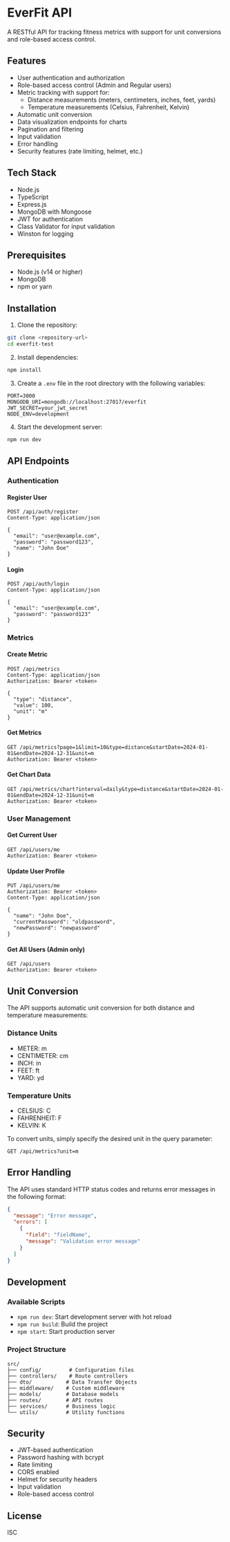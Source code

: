# EverFit API

A RESTful API for tracking fitness metrics with support for unit conversions and role-based access control.

## Features

- User authentication and authorization
- Role-based access control (Admin and Regular users)
- Metric tracking with support for:
  - Distance measurements (meters, centimeters, inches, feet, yards)
  - Temperature measurements (Celsius, Fahrenheit, Kelvin)
- Automatic unit conversion
- Data visualization endpoints for charts
- Pagination and filtering
- Input validation
- Error handling
- Security features (rate limiting, helmet, etc.)

## Tech Stack

- Node.js
- TypeScript
- Express.js
- MongoDB with Mongoose
- JWT for authentication
- Class Validator for input validation
- Winston for logging

## Prerequisites

- Node.js (v14 or higher)
- MongoDB
- npm or yarn

## Installation

1. Clone the repository:
```bash
git clone <repository-url>
cd everfit-test
```

2. Install dependencies:
```bash
npm install
```

3. Create a `.env` file in the root directory with the following variables:
```env
PORT=3000
MONGODB_URI=mongodb://localhost:27017/everfit
JWT_SECRET=your_jwt_secret
NODE_ENV=development
```

4. Start the development server:
```bash
npm run dev
```

## API Endpoints

### Authentication

#### Register User
```http
POST /api/auth/register
Content-Type: application/json

{
  "email": "user@example.com",
  "password": "password123",
  "name": "John Doe"
}
```

#### Login
```http
POST /api/auth/login
Content-Type: application/json

{
  "email": "user@example.com",
  "password": "password123"
}
```

### Metrics

#### Create Metric
```http
POST /api/metrics
Content-Type: application/json
Authorization: Bearer <token>

{
  "type": "distance",
  "value": 100,
  "unit": "m"
}
```

#### Get Metrics
```http
GET /api/metrics?page=1&limit=10&type=distance&startDate=2024-01-01&endDate=2024-12-31&unit=m
Authorization: Bearer <token>
```

#### Get Chart Data
```http
GET /api/metrics/chart?interval=daily&type=distance&startDate=2024-01-01&endDate=2024-12-31&unit=m
Authorization: Bearer <token>
```

### User Management

#### Get Current User
```http
GET /api/users/me
Authorization: Bearer <token>
```

#### Update User Profile
```http
PUT /api/users/me
Authorization: Bearer <token>
Content-Type: application/json

{
  "name": "John Doe",
  "currentPassword": "oldpassword",
  "newPassword": "newpassword"
}
```

#### Get All Users (Admin only)
```http
GET /api/users
Authorization: Bearer <token>
```

## Unit Conversion

The API supports automatic unit conversion for both distance and temperature measurements:

### Distance Units
- METER: m
- CENTIMETER: cm
- INCH: in
- FEET: ft
- YARD: yd

### Temperature Units
- CELSIUS: C
- FAHRENHEIT: F
- KELVIN: K

To convert units, simply specify the desired unit in the query parameter:
```http
GET /api/metrics?unit=m
```

## Error Handling

The API uses standard HTTP status codes and returns error messages in the following format:
```json
{
  "message": "Error message",
  "errors": [
    {
      "field": "fieldName",
      "message": "Validation error message"
    }
  ]
}
```

## Development

### Available Scripts

- `npm run dev`: Start development server with hot reload
- `npm run build`: Build the project
- `npm start`: Start production server

### Project Structure

```
src/
├── config/         # Configuration files
├── controllers/    # Route controllers
├── dto/           # Data Transfer Objects
├── middleware/    # Custom middleware
├── models/        # Database models
├── routes/        # API routes
├── services/      # Business logic
└── utils/         # Utility functions
```

## Security

- JWT-based authentication
- Password hashing with bcrypt
- Rate limiting
- CORS enabled
- Helmet for security headers
- Input validation
- Role-based access control

## License

ISC